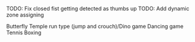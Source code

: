 TODO: Fix closed fist getting detected as thumbs up
TODO: Add dynamic zone assigning

Butterfly
Temple run type (jump and crouch)/Dino game
Dancing game
Tennis 
Boxing
